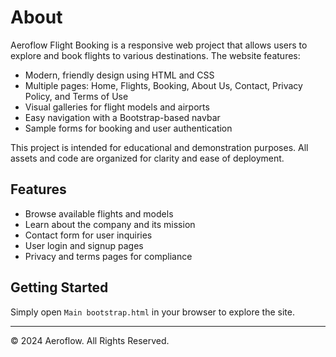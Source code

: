# About

Aeroflow Flight Booking is a responsive web project that allows users to explore and book flights to various destinations. The website features:

- Modern, friendly design using HTML and CSS
- Multiple pages: Home, Flights, Booking, About Us, Contact, Privacy Policy, and Terms of Use
- Visual galleries for flight models and airports
- Easy navigation with a Bootstrap-based navbar
- Sample forms for booking and user authentication

This project is intended for educational and demonstration purposes. All assets and code are organized for clarity and ease of deployment.

## Features

- Browse available flights and models
- Learn about the company and its mission
- Contact form for user inquiries
- User login and signup pages
- Privacy and terms pages for compliance

## Getting Started

Simply open `Main bootstrap.html` in your browser to explore the site.

---

© 2024 Aeroflow. All Rights Reserved.

